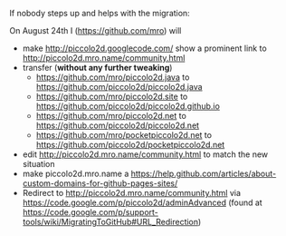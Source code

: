 If nobody steps up and helps with the migration:

On August 24th I (https://github.com/mro) will

- make http://piccolo2d.googlecode.com/ show a prominent link to http://piccolo2d.mro.name/community.html
- transfer (**without any further tweaking**)
  - https://github.com/mro/piccolo2d.java to https://github.com/piccolo2d/piccolo2d.java
  - https://github.com/mro/piccolo2d.site to https://github.com/piccolo2d/piccolo2d.github.io
  - https://github.com/mro/piccolo2d.net to https://github.com/piccolo2d/piccolo2d.net
  - https://github.com/mro/pocketpiccolo2d.net to https://github.com/piccolo2d/pocketpiccolo2d.net
- edit http://piccolo2d.mro.name/community.html to match the new situation
- make piccolo2d.mro.name a https://help.github.com/articles/about-custom-domains-for-github-pages-sites/
- Redirect to http://piccolo2d.mro.name/community.html via https://code.google.com/p/piccolo2d/adminAdvanced (found at https://code.google.com/p/support-tools/wiki/MigratingToGitHub#URL_Redirection)
